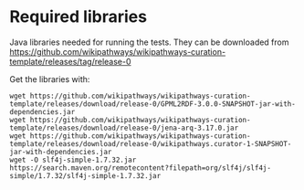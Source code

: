 # Required libraries

Java libraries needed for running the tests. They can be downloaded from
https://github.com/wikipathways/wikipathways-curation-template/releases/tag/release-0

Get the libraries with:

```
wget https://github.com/wikipathways/wikipathways-curation-template/releases/download/release-0/GPML2RDF-3.0.0-SNAPSHOT-jar-with-dependencies.jar
wget https://github.com/wikipathways/wikipathways-curation-template/releases/download/release-0/jena-arq-3.17.0.jar
wget https://github.com/wikipathways/wikipathways-curation-template/releases/download/release-0/wikipathways.curator-1-SNAPSHOT-jar-with-dependencies.jar
wget -O slf4j-simple-1.7.32.jar https://search.maven.org/remotecontent?filepath=org/slf4j/slf4j-simple/1.7.32/slf4j-simple-1.7.32.jar
```
